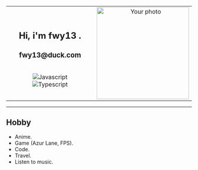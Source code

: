 <div align="center">

<table>
  <tr>
    <td valign="middle" width="50%">

<h2 align="center">Hi, i'm fwy13 .</h2>

<div align="center">
<h3>fwy13@duck.com</h3>
<div></div>
<br />
<img alt="Javascript" src="https://img.shields.io/badge/Javascript-F0DB4F?style=for-the-badge&labelColor=black&logo=javascript&logoColor=F0DB4F" />
<br>
<img alt="Typescript" src="https://img.shields.io/badge/Typescript-007acc?style=for-the-badge&labelColor=black&logo=typescript&logoColor=007acc" />
</div>

</td>
<td valign="middle" width="50%" align="center">

<img src="https://azurlane.netojuu.com/images/2/2d/KearsargeSpringWithoutBG.png" height="250" alt="Your photo" />

</td>
  </tr>
</table>

</div>

---

## Hobby
- Anime.
- Game (Azur Lane, FPS).
- Code.
- Travel.
- Listen to music.
